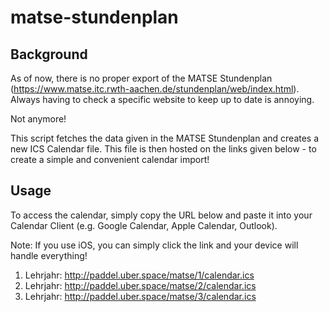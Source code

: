 # matse-stundenplan

## Background
As of now, there is no proper export of the MATSE Stundenplan (https://www.matse.itc.rwth-aachen.de/stundenplan/web/index.html). Always having to check a specific website to keep up to date is annoying.

Not anymore! 

This script fetches the data given in the MATSE Stundenplan and creates a new ICS Calendar file. This file is then hosted on the links given below - to create a simple and convenient calendar import!

## Usage
To access the calendar, simply copy the URL below and paste it into your Calendar Client (e.g. Google Calendar, Apple Calendar, Outlook).

Note: If you use iOS, you can simply click the link and your device will handle everything!

1. Lehrjahr: http://paddel.uber.space/matse/1/calendar.ics
2. Lehrjahr: http://paddel.uber.space/matse/2/calendar.ics
3. Lehrjahr: http://paddel.uber.space/matse/3/calendar.ics